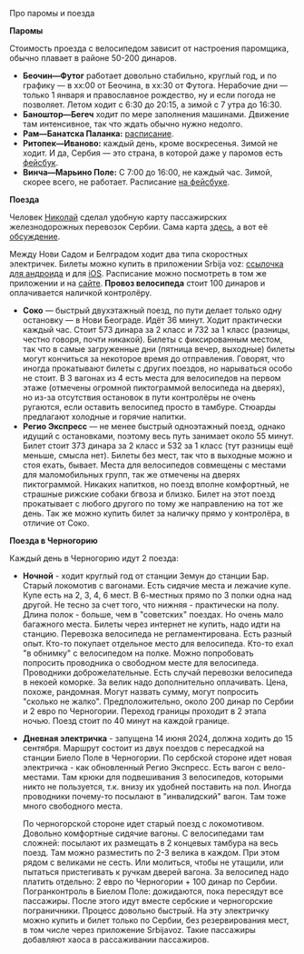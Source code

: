 Про паромы и поезда

**Паромы**

Стоимость проезда с велосипедом зависит от настроения паромщика, обычно плавает в районе 50-200 динаров.

- **Беочин—Футог** работает довольно стабильно, круглый год, и по графику — в хх:00 от Беочина, в хх:30 от Футога.
  Нерабочие дни — только 1 января и православное рождество, ну и если погода не позволяет. Летом ходит с 6:30 до 20:15, а зимой с 7 утра до 16:30.
- **Баноштор—Бегеч** ходит по мере заполнения машинами. Движение там интенсивное, так что ждать обычно нужно недолго.
- **Рам—Банатска Паланка:** [расписание](http://www.dunav-trans.com/sr/skela-ram-banatska-palanka/red-voznje.html).
- **Ритопек—Иваново:** каждый день, кроме воскресенья. Зимой не ходит. И да, Сербия — это страна, в которой даже у паромов есть [фейсбук](https://www.facebook.com/skelaritopek).
- **Винча—Марьино Поле:** С 7:00 до 16:00, не каждый час. Зимой, скорее всего, не работает. Расписание [на фейсбуке](https://www.facebook.com/skelavinca/posts/pfbid0azmQbz4xax86afV2ubunSYWTX3PwP8HH9VGpZpQkWs1czte6qb2dCUtMCN8gvCjzl).

**Поезда**

Человек [Николай](https://t.me/nikolai_622) сделал удобную карту пассажирских железнодорожных перевозок Сербии. Сама карта [здесь](https://serbian-railways.netlify.app/map.png), а вот её [обсуждение](https://t.me/veloserbia/89685).

Между Нови Садом и Белградом ходит два типа скоростных электричек. Билеты можно купить в приложении Srbija voz:
[ссылочка для андроида](https://play.google.com/store/apps/details?id=com.srbijavoz.app) и для [iOS](https://apps.apple.com/rs/app/srbija-voz/id1600735042).
Расписание можно посмотреть в том же приложении и на [сайте](https://w3.srbvoz.rs/redvoznje).
**Провоз велосипеда** стоит 100 динаров и оплачивается наличкой контролёру.

- **Соко** — быстрый двухэтажный поезд, по пути делает только одну остановку — в Нови Београде. Идёт 36 минут. Ходит практически каждый час.
  Стоит 573 динара за 2 класс и 732 за 1 класс (разницы, честно говоря, почти никакой). Билеты с фиксированным местом,
  так что в самые загруженные дни (пятница вечер, выходные) билеты могут кончиться за некоторое время до отправления.
  Говорят, что иногда прокатывают билеты с других поездов, но нарываться особо не стоит. В 3 вагонах из 4 есть места для велосипедов
  на первом этаже (отмечены огромной пиктограммой велосипеда на дверях), но из-за отсутствия остановок в пути контролёры
  не очень ругаются, если оставить велосипед просто в тамбуре. Стюарды предлагают холодные и горячие напитки.
- **Регио Экспресс** — не менее быстрый одноэтажный поезд, однако идущий с остановками, поэтому весь путь занимает около 55 минут.
  Билет стоит 373 динара за 2 класс и 532 за 1 класс (тут разницы ещё меньше, смысла нет). Билеты без мест, так что в выходные
  можно и стоя ехать, бывает. Места для велосипедов совмещены с местами для маломобильных групп, так же отмечены на дверях
  пиктограммой. Никаких напитков, но поезд вполне комфортный, не страшные рижские собаки бгвоза и близко. Билет на этот поезд
  прокатывает с любого другого по тому же направлению на тот же день. Так же можно купить билет за наличку прямо у контролёра, в отличие от Соко.

**Поезда в Черногорию**

Каждый день в Черногорию идут 2 поезда:

- **Ночной** - ходит круглый год от станции Земун до станции Бар. Старый локомотив с вагонами. Есть сидячие места и лежачие купе.
  Купе есть на 2, 3, 4, 6 мест. В 6-местных прямо по 3 полки одна над другой. Не тесно за счет того, что нижняя - практически на полу. 
  Длина полок - больше, чем в "советских" поездах. Но очень мало багажного места.
  Билеты через интернет не купить, надо идти на станцию.
  Перевозка велосипеда не регламентирована. Есть разный опыт. Кто-то покупает отдельное место для велосипеда. Кто-то ехал "в обнимку" с велосипедом на полке. 
  Можно попробовать попросить проводника о свободном месте для велосипеда. Проводники доброжелательные. Есть случай перевозки велосипеда в некоей коморке.
  За велик надо дополнительно оплачивать. Цена, похоже, рандомная. Могут назвать сумму, могут попросить "сколько не жалко". Предположительно, около 200 динар по Сербии и 2 евро по Черногории.
  Переход границы проходит в 2 этапа ночью. Поезд стоит по 40 минут на каждой границе.  
- **Дневная электричка** - запущена 14 июня 2024, должна ходить до 15 сентября. 
  Маршрут состоит из двух поездов с пересадкой на станции Биело Поле в Черногории. 
  По сербской стороне идет новая электричка - как обновленный Регио Экспресс. 
  Есть вагон с вело-местами. Там крюки для подвешивания 3 велосипедов, которыми никто не пользуется, т.к. внизу их удобней поставить на пол.
  Иногда проводники почему-то посылают в "инвалидский" вагон. Там тоже много свободного места.  
  
  По черногорской стороне идет старый поезд с локомотивом. Довольно комфортные сидячие вагоны.
  С велосипедами там сложней: посылают их размещать в 2 концевых тамбура на весь поезд. Там можно разместить по 2-3 велика в каждом.
  При этом рядом с великами не сесть. Или молиться, чтобы не утащили, или пытаться пристегивать к ручкам дверей вагона.
  За велосипед надо платить отдельно: 2 евро по Черногории + 100 динар по Сербии.  
  Погранконтроль в Биелом Поле: дожидаются, пока пересядут все пассажиры. После этого идут вместе сербские и черногорские пограничники. Процесс довольно быстрый.
  На эту электричку можно купить и билет только по Сербии, без резервирования мест, в том числе через приложение Srbijavoz. Такие пассажиры добавляют хаоса в рассаживании пассажиров.  
  